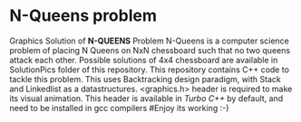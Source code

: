 # N-Queens problem

Graphics Solution of **N-QUEENS** Problem
N-Queens is a computer science problem of placing N Queens on NxN chessboard such that no two queens attack each other.
Possible solutions of 4x4 chessboard are available in SolutionPics folder of this repository.
This repository contains C++ code to tackle this problem. 
This uses Backtracking design paradigm, with Stack and Linkedlist as a datastructures.
<graphics.h> header is required to make its visual animation.
This header is available in *Turbo C++* by default, and need to be installed in gcc compilers
#Enjoy its working :-)
